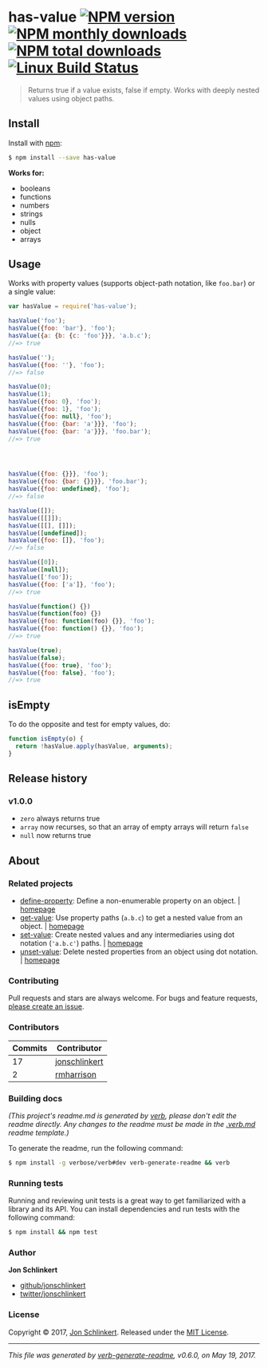 # has-value [![NPM version](https://img.shields.io/npm/v/has-value.svg?style=flat)](https://www.npmjs.com/package/has-value) [![NPM monthly downloads](https://img.shields.io/npm/dm/has-value.svg?style=flat)](https://npmjs.org/package/has-value) [![NPM total downloads](https://img.shields.io/npm/dt/has-value.svg?style=flat)](https://npmjs.org/package/has-value) [![Linux Build Status](https://img.shields.io/travis/jonschlinkert/has-value.svg?style=flat&label=Travis)](https://travis-ci.org/jonschlinkert/has-value)

> Returns true if a value exists, false if empty. Works with deeply nested values using object paths.

## Install

Install with [npm](https://www.npmjs.com/):

```sh
$ npm install --save has-value
```

**Works for:**

* booleans
* functions
* numbers
* strings
* nulls
* object
* arrays

## Usage

Works with property values (supports object-path notation, like `foo.bar`) or a single value:

```js
var hasValue = require('has-value');

hasValue('foo');
hasValue({foo: 'bar'}, 'foo');
hasValue({a: {b: {c: 'foo'}}}, 'a.b.c');
//=> true

hasValue('');
hasValue({foo: ''}, 'foo');
//=> false

hasValue(0);
hasValue(1);
hasValue({foo: 0}, 'foo');
hasValue({foo: 1}, 'foo');
hasValue({foo: null}, 'foo');
hasValue({foo: {bar: 'a'}}}, 'foo');
hasValue({foo: {bar: 'a'}}}, 'foo.bar');
//=> true




hasValue({foo: {}}}, 'foo');
hasValue({foo: {bar: {}}}}, 'foo.bar');
hasValue({foo: undefined}, 'foo');
//=> false

hasValue([]);
hasValue([[]]);
hasValue([[], []]);
hasValue([undefined]);
hasValue({foo: []}, 'foo');
//=> false

hasValue([0]);
hasValue([null]);
hasValue(['foo']);
hasValue({foo: ['a']}, 'foo');
//=> true

hasValue(function() {})
hasValue(function(foo) {})
hasValue({foo: function(foo) {}}, 'foo'); 
hasValue({foo: function() {}}, 'foo');
//=> true

hasValue(true);
hasValue(false);
hasValue({foo: true}, 'foo');
hasValue({foo: false}, 'foo');
//=> true
```

## isEmpty

To do the opposite and test for empty values, do:

```js
function isEmpty(o) {
  return !hasValue.apply(hasValue, arguments);
}
```

## Release history

### v1.0.0

* `zero` always returns true
* `array` now recurses, so that an array of empty arrays will return `false`
* `null` now returns true

## About

### Related projects

* [define-property](https://www.npmjs.com/package/define-property): Define a non-enumerable property on an object. | [homepage](https://github.com/jonschlinkert/define-property "Define a non-enumerable property on an object.")
* [get-value](https://www.npmjs.com/package/get-value): Use property paths (`a.b.c`) to get a nested value from an object. | [homepage](https://github.com/jonschlinkert/get-value "Use property paths (`a.b.c`) to get a nested value from an object.")
* [set-value](https://www.npmjs.com/package/set-value): Create nested values and any intermediaries using dot notation (`'a.b.c'`) paths. | [homepage](https://github.com/jonschlinkert/set-value "Create nested values and any intermediaries using dot notation (`'a.b.c'`) paths.")
* [unset-value](https://www.npmjs.com/package/unset-value): Delete nested properties from an object using dot notation. | [homepage](https://github.com/jonschlinkert/unset-value "Delete nested properties from an object using dot notation.")

### Contributing

Pull requests and stars are always welcome. For bugs and feature requests, [please create an issue](../../issues/new).

### Contributors

| **Commits** | **Contributor** | 
| --- | --- |
| 17 | [jonschlinkert](https://github.com/jonschlinkert) |
| 2 | [rmharrison](https://github.com/rmharrison) |

### Building docs

_(This project's readme.md is generated by [verb](https://github.com/verbose/verb-generate-readme), please don't edit the readme directly. Any changes to the readme must be made in the [.verb.md](.verb.md) readme template.)_

To generate the readme, run the following command:

```sh
$ npm install -g verbose/verb#dev verb-generate-readme && verb
```

### Running tests

Running and reviewing unit tests is a great way to get familiarized with a library and its API. You can install dependencies and run tests with the following command:

```sh
$ npm install && npm test
```

### Author

**Jon Schlinkert**

* [github/jonschlinkert](https://github.com/jonschlinkert)
* [twitter/jonschlinkert](https://twitter.com/jonschlinkert)

### License

Copyright © 2017, [Jon Schlinkert](https://github.com/jonschlinkert).
Released under the [MIT License](LICENSE).

***

_This file was generated by [verb-generate-readme](https://github.com/verbose/verb-generate-readme), v0.6.0, on May 19, 2017._